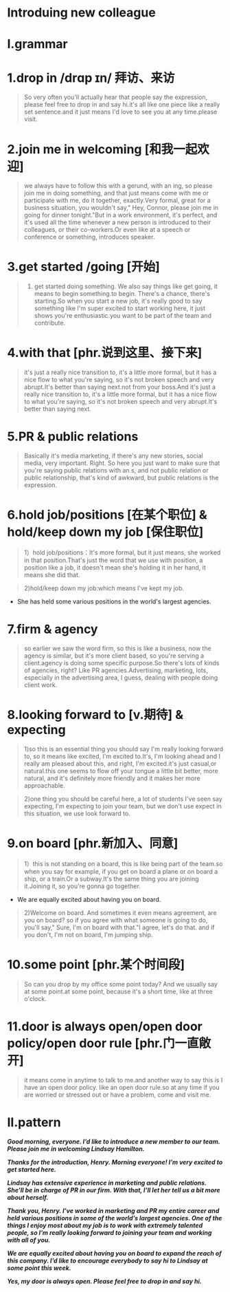 # Introduing new colleague
# I.grammar
# 1.drop in /drɑp ɪn/ 拜访、来访
> So very often you'll actually hear that people say the expression, please feel free to drop in and say hi.it's all like one piece like a really set sentence.and it just means I'd love to see you at any time.please visit.

# 2.join me in welcoming [和我一起欢迎]
> we always have to follow this with a gerund, with an ing, so please join me in doing something, and that just means come with me or participate with me, do it together, exactly.Very formal, great for a business situation, you wouldn't say," Hey, Connor, please join me in going for dinner tonight."But in a work environment, it's perfect, and it's used all the time whenever a new person is introduced to their colleagues, or their co-workers.Or even like at a speech or conference or something, introduces speaker.

# 3.get started /going [开始]
> 1) get started doing something. We also say things like get going, it means to begin something.to begin. There's a chance, there's starting.So when you start a new job, it's really good to say something like I'm super excited to start working here, it just shows you're enthusiastic.you want to be part of the team and contribute.

# 4.with that [phr.说到这里、接下来]
> it's just a really nice transition to, it's a little more formal, but it has a nice flow to what you're saying, so it's not broken speech and very abrupt.It's better than saying next.not from your boss.And it's just a really nice transition to, it's a little more formal, but it has a nice flow to what you're saying, so it's not broken speech and very abrupt.It's better than saying next.

# 5.PR & public relations
> Basically it's media marketing, if there's any new stories, social media, very important. Right. So here you just want to make sure that you're saying public relations with an s, and not public relation or public relationship, that's kind of awkward, but public relations is the expression.

# 6.hold job/positions [在某个职位] & hold/keep down my job [保住职位]
> 1）hold job/positions：It's more formal, but it just means, she worked in that position.That's just the word that we use with position, a position like a job, it doesn't mean she's holding it in her hand, it means she did that.

> 2)hold/keep down my job:which means I've kept my job.

- She has held some various positions in the world's largest agencies.

# 7.firm & agency 
> so earlier we saw the word firm, so this is like a business, now the agency is similar, but it's more client based, so you're serving a client.agency is doing some specific purpose.So there's lots of kinds of agencies, right? Like PR agencies.Advertising, marketing, lots, especially in the advertising area, I guess, dealing with people doing client work.

# 8.looking forward to [v.期待] & expecting
> 1)so this is an essential thing you should say I'm really looking forward to, so it means like excited, I'm excited to.It's, I'm looking ahead and I really am pleased about this, and right, I'm excited.it's just casual,or natural.this one seems to flow off your tongue a little bit better, more natural, and it's definitely more friendly and it makes her more approachable.

> 2)one thing you should be careful here, a lot of students I've seen say expecting, I'm expecting to join your team, but we don't use expect in this situation, we use look forward to.

# 9.on board [phr.新加入、同意]
> 1）this is not standing on a board, this is like being part of the team.so when you say for example, if you get on board a plane or on board a ship, or a train.Or a subway.It's the same thing you are joining it.Joining it, so you're gonna go together.

- We are equally excited about having you on board.

> 2)Welcome on board. And sometimes it even means agreement, are you on board? so if you agree with what someone is going to do, you'll say," Sure, I'm on board with that."I agree, let's do that. and if you don't, I'm not on board, I'm jumping ship.

# 10.some point [phr.某个时间段]
> So can you drop by my office some point today? And we usually say at some point.at some point, because it's a short time, Iike at three o'clock.

# 11.door is always open/open door policy/open door rule [phr.门一直敞开]
> it means come in anytime to talk to me.and another way to say this is I have an open door policy. like an open door rule.so at any time if you are worried or stressed out or have a problem, come and visit me.

# II.pattern
***Good morning, everyone. I’d like to introduce a new member to our team. Please join me in welcoming Lindsay Hamilton.***

***Thanks for the introduction, Henry. Morning everyone! I’m very excited to get started here.***

***Lindsay has extensive experience in marketing and public relations. She’ll be in charge of PR in our firm. With that, I’ll let her tell us a bit more about herself.***

***Thank you, Henry. I’ve worked in marketing and PR my entire career and held various positions in some of the world’s largest agencies. One of the things I enjoy most about my job is to work with extremely talented people, so I’m really looking forward to joining your team and working with all of you.***

***We are equally excited about having you on board to expand the reach of this company. I’d like to encourage everybody to say hi to Lindsay at some point this week.***

***Yes, my door is always open. Please feel free to drop in and say hi.***












